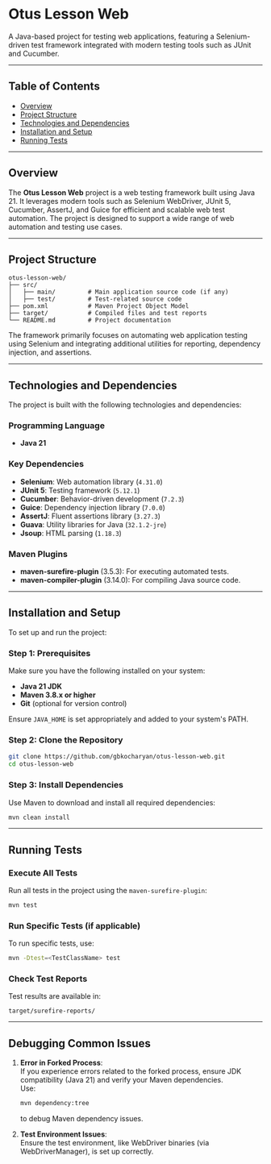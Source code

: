 # Otus Lesson Web

A Java-based project for testing web applications, featuring a Selenium-driven test framework integrated with modern testing tools such as JUnit and Cucumber.

---

## Table of Contents

- [Overview](#overview)
- [Project Structure](#project-structure)
- [Technologies and Dependencies](#technologies-and-dependencies)
- [Installation and Setup](#installation-and-setup)
- [Running Tests](#running-tests)

---

## Overview

The **Otus Lesson Web** project is a web testing framework built using Java 21. It leverages modern tools such as Selenium WebDriver, JUnit 5, Cucumber, AssertJ, and Guice for efficient and scalable web test automation. The project is designed to support a wide range of web automation and testing use cases.

---

## Project Structure

```plaintext
otus-lesson-web/
├── src/
│   ├── main/         # Main application source code (if any)
│   ├── test/         # Test-related source code
├── pom.xml           # Maven Project Object Model
├── target/           # Compiled files and test reports
└── README.md         # Project documentation
```

The framework primarily focuses on automating web application testing using Selenium and integrating additional utilities for reporting, dependency injection, and assertions.

---

## Technologies and Dependencies

The project is built with the following technologies and dependencies:

### **Programming Language**

- **Java 21**

### **Key Dependencies**

- **Selenium**: Web automation library (`4.31.0`)
- **JUnit 5**: Testing framework (`5.12.1`)
- **Cucumber**: Behavior-driven development (`7.2.3`)
- **Guice**: Dependency injection library (`7.0.0`)
- **AssertJ**: Fluent assertions library (`3.27.3`)
- **Guava**: Utility libraries for Java (`32.1.2-jre`)
- **Jsoup**: HTML parsing (`1.18.3`)

### **Maven Plugins**

- **maven-surefire-plugin** (3.5.3): For executing automated tests.
- **maven-compiler-plugin** (3.14.0): For compiling Java source code.

---

## Installation and Setup

To set up and run the project:

### **Step 1: Prerequisites**
Make sure you have the following installed on your system:
- **Java 21 JDK**
- **Maven 3.8.x or higher**
- **Git** (optional for version control)

Ensure `JAVA_HOME` is set appropriately and added to your system's PATH.

### **Step 2: Clone the Repository**
```bash
git clone https://github.com/gbkocharyan/otus-lesson-web.git
cd otus-lesson-web
```

### **Step 3: Install Dependencies**
Use Maven to download and install all required dependencies:
```bash
mvn clean install
```

---

## Running Tests

### **Execute All Tests**
Run all tests in the project using the `maven-surefire-plugin`:
```bash
mvn test
```

### **Run Specific Tests (if applicable)**
To run specific tests, use:
```bash
mvn -Dtest=<TestClassName> test
```

### **Check Test Reports**
Test results are available in:
```plaintext
target/surefire-reports/
```

---

## Debugging Common Issues

1. **Error in Forked Process**:  
   If you experience errors related to the forked process, ensure JDK compatibility (Java 21) and verify your Maven dependencies.  
   Use:
   ```bash
   mvn dependency:tree
   ```
   to debug Maven dependency issues.

2. **Test Environment Issues**:  
   Ensure the test environment, like WebDriver binaries (via WebDriverManager), is set up correctly.
